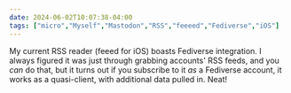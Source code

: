 ```yaml
---
date: 2024-06-02T10:07:38-04:00
tags: ["micro","Myself","Mastodon","RSS","feeeed","Fediverse","iOS"]
---
```

My current RSS reader (feeed for iOS) boasts Fediverse integration. I always figured it was just through grabbing accounts' RSS feeds, and you *can* do that, but it turns out if you subscribe to it *as* a Fediverse account, it works as a quasi-client, with additional data pulled in. Neat!